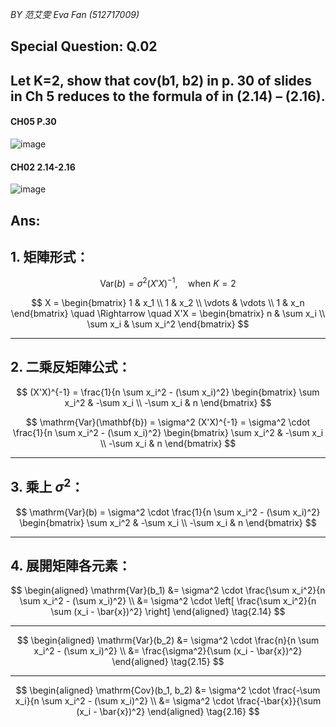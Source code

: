 
*BY 范艾雯 Eva Fan (512717009)*

## Special Question: Q.02

## Let K=2, show that cov(b1, b2) in p. 30 of slides in Ch 5 reduces to the formula of in (2.14) – (2.16).

#### CH05 P.30

![image](https://github.com/user-attachments/assets/d85b12e6-7e20-4cf6-8d94-86888eb810d3)

#### CH02 2.14-2.16

![image](https://github.com/user-attachments/assets/b9d74ece-7cb4-431e-9ac4-cc355265afc4)


## Ans:
 
## 1. 矩陣形式：

$$
\mathrm{Var}(b) = \sigma^2 (X'X)^{-1}, \quad \text{when } K = 2
$$

$$
X =
\begin{bmatrix}
1 & x_1 \\
1 & x_2 \\
\vdots & \vdots \\
1 & x_n
\end{bmatrix}
\quad \Rightarrow \quad
X'X =
\begin{bmatrix}
n & \sum x_i \\
\sum x_i & \sum x_i^2
\end{bmatrix}
$$

---

## 2. 二乘反矩陣公式：

$$
(X'X)^{-1} = \frac{1}{n \sum x_i^2 - (\sum x_i)^2}
\begin{bmatrix}
\sum x_i^2 & -\sum x_i \\
-\sum x_i & n
\end{bmatrix}
$$

$$
\mathrm{Var}(\mathbf{b}) = \sigma^2 (X'X)^{-1} =
\sigma^2 \cdot \frac{1}{n \sum x_i^2 - (\sum x_i)^2}
\begin{bmatrix}
\sum x_i^2 & -\sum x_i \\
-\sum x_i & n
\end{bmatrix}
$$

---

## 3. 乘上 $\sigma^2$：

$$
\mathrm{Var}(b) = \sigma^2 \cdot \frac{1}{n \sum x_i^2 - (\sum x_i)^2}
\begin{bmatrix}
\sum x_i^2 & -\sum x_i \\
-\sum x_i & n
\end{bmatrix}
$$

---

## 4. 展開矩陣各元素：

$$
\begin{aligned}
\mathrm{Var}(b_1)
&= \sigma^2 \cdot \frac{\sum x_i^2}{n \sum x_i^2 - (\sum x_i)^2} \\
&= \sigma^2 \cdot \left[ \frac{\sum x_i^2}{n \sum (x_i - \bar{x})^2} \right]
\end{aligned}
\tag{2.14}
$$

---

$$
\begin{aligned}
\mathrm{Var}(b_2)
&= \sigma^2 \cdot \frac{n}{n \sum x_i^2 - (\sum x_i)^2} \\
&= \frac{\sigma^2}{\sum (x_i - \bar{x})^2}
\end{aligned}
\tag{2.15}
$$

---

$$
\begin{aligned}
\mathrm{Cov}(b_1, b_2)
&= \sigma^2 \cdot \frac{-\sum x_i}{n \sum x_i^2 - (\sum x_i)^2} \\
&= \sigma^2 \cdot \frac{-\bar{x}}{\sum (x_i - \bar{x})^2}
\end{aligned}
\tag{2.16}
$$

